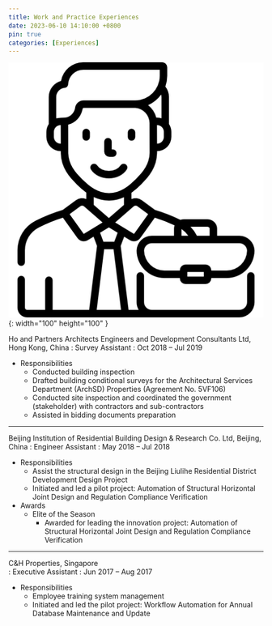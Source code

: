 ```yaml
---
title: Work and Practice Experiences
date: 2023-06-10 14:10:00 +0800
pin: true
categories: [Experiences]
---
```



![Desktop View](/images/working-man.png){: width="100" height="100" }

Ho and Partners Architects Engineers and Development Consultants Ltd, Hong Kong, China
: Survey Assistant
: Oct 2018 – Jul 2019

- Responsibilities
  + Conducted building inspection
  + Drafted building conditional surveys for the Architectural Services Department (ArchSD) Properties (Agreement No. 5VF106)
  + Conducted site inspection and coordinated the government (stakeholder) with contractors and sub-contractors
  + Assisted in bidding documents preparation

--------------------------------

Beijing Institution of Residential Building Design & Research Co. Ltd, Beijing, China
: Engineer Assistant
: May 2018 – Jul 2018

- Responsibilities
  + Assist the structural design in the Beijing Liulihe Residential District Development Design Project
  + Initiated and led a pilot project: Automation of Structural Horizontal Joint Design and Regulation Compliance Verification
- Awards
  + Elite of the Season
    * Awarded for leading the innovation project: Automation of Structural Horizontal Joint Design and Regulation Compliance Verification

--------------------------------

C&H Properties, Singapore                                                                                        
: Executive Assistant
: Jun 2017 – Aug 2017

- Responsibilities
  + Employee training system management
  + Initiated and led the pilot project: Workflow Automation for Annual Database Maintenance and Update

  
